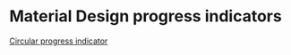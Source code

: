 # Material Design progress indicators
[Circular progress indicator](https://github.com/not-google/material-design-progress-indicators/blob/master/circular-progress-indicator.svg)
